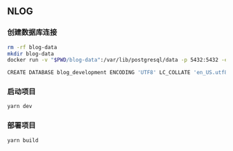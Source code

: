 ## NLOG

### 创建数据库连接

```bash
rm -rf blog-data
mkdir blog-data
docker run -v "$PWD/blog-data":/var/lib/postgresql/data -p 5432:5432 -e POSTGRES_USER=blog -e POSTGRES_HOST_AUTH_METHOD=trust -d postgres:12.2

CREATE DATABASE blog_development ENCODING 'UTF8' LC_COLLATE 'en_US.utf8' LC_CTYPE 'en_US.utf8';
```

### 启动项目

```bash
yarn dev
```



### 部署项目

```bash
yarn build
```
